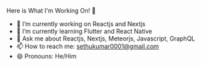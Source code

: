 Here is What I'm Working On! 👋

- 🔭 I’m currently working on Reactjs and Nextjs
- 🌱 I’m currently learning Flutter and React Native
- 💬 Ask me about Reactjs, Nextjs, Meteorjs, Javascript, GraphQL
- 📫 How to reach me: sethukumar0001@gmail.com
- 😄 Pronouns: He/Him
